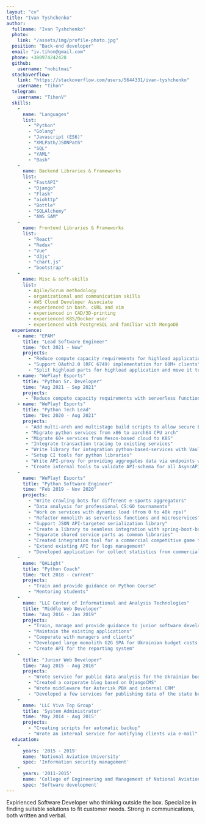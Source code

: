```yaml
---
layout: "cv"
title: "Ivan Tyshchenko"
author:
  fullname: "Ivan Tyshchenko"
  photo:
    link: "/assets/img/profile-photo.jpg"
  position: "Back-end developer"
  email: "iv.tihon@gmail.com"
  phone: +380974242428
  github:
    username: "nohitmai"
  stackoverflow:
    link: "https://stackoverflow.com/users/5644331/ivan-tyshchenko"
    username: "Tihon"
  telegram:
    username: "TihonV"
  skills:
    -
      name: "Languages"
      list:
        - "Python"
        - "Golang"
        - "Javascript (ES6)"
        - "XMLPath/JSONPath"
        - "SQL"
        - "YAML"
        - "Bash"
    -
      name: Backend Libraries & Frameworks
      list:
        - "FastAPI"
        - "Django"
        - "Flask"
        - "aiohttp"
        - "Bottle"
        - "SQLAlchemy"
        - "AWS SAM"
    -
      name: Frontend Libraries & Frameworks
      list:
        - "React"
        - "Redux"
        - "Vue"
        - "d3js"
        - "chart.js"
        - "bootstrap"
    -
      name: Misc & soft-skills
      list:
        - Agile/Scrum methodology
        - organizational and communication skills
        - AWS Cloud Developer Associate
        - experienced in bash, cURL and vim
        - experienced in CAD/3D-printing
        - experienced K8S/Docker user
        - experienced with PostgreSQL and familiar with MongoDB
  experience:
    - name: "EPAM"
      title: "Lead Software Engineer"
      time: "Oct 2021 - Now"
      projects:
        - "Reduce compute capacity requirements for highload application"
        - "Support OAuth2.0 (RFC 6749) implementation for 60M+ clients"
        - "Split highload parts for highload application and move it to AWS Lambda"
    - name: "WePlay! Esports"
      title: "Python Sr. Developer"
      time: "Aug 2021 - Sep 2021"
      projects:
       - "Reduce compute capacity requirements with serverless functions"
    - name: "WePlay! Esports"
      title: "Python Tech Lead"
      time: "Dec 2020 - Aug 2021"
      projects: 
       - "Add multi-arch and multistage build scripts to allow secure build services"
       - "Migrate python services from x86 to aarch64 CPU arch"
       - "Migrate 60+ services from Mesos-based cloud to K8S"
       - "Integrate transaction tracing to existing services"
       - "Write library for integration python-based-services with Vault by hashicorp"
       - "Setup CI tools for python libraries"
       - "Write API-proxy for providing aggregates data via endpoints with strong API-consistency and compatibility"
       - "Create internal tools to validate API-schema for all AsyncAPI exchanges"
    -
      name: "WePlay! Esports"
      title: "Python Software Engineer"
      time: "Feb 2019 - Nov 2020"
      projects:
        - "Write crawling bots for different e-sports aggregators"
        - "Data analysis for professional CS:GO tournaments"
        - "Work on services with dynamic load (from 0 to 40k rps)"
        - "Refactor monolith as serverless functions and microservices"
        - "Support JSON API-targeted serialization library"
        - "Create a library to seamless integration with spring-boot-based-gateway to get zero-downtime"
        - "Separate shared service parts as common libraries"
        - "Created integration tool for a commercial competitive game to provide in-game data for third-party services"
        - "Extend existing API for logs management"
        - "Developed application for collect statistics from commercial competitive games"
    -
      name: "QALight"
      title: "Python Coach"
      time: "Oct 2018 - current"
      projects:
        - "Train and provide guidance on Python Course"
        - "Mentoring students"
    -
      name: "LLC Center of Informational and Analysis Technologies"
      title: "Middle Web Developer"
      time: "Aug 2016 - Jan 2019"
      projects:
        - "Train, manage and provide guidance to junior software development staff"
        - "Maintain the existing applications"
        - "Cooperate with managers and clients"
        - "Developed large monolith G2G SPA for Ukrainian budget costs and earnings analysis and further planning"
        - "Create API for the reporting system"
    -
      title: "Junior Web Developer"
      time: "Aug 2015 - Aug 2016"
      projects:
        - "Wrote service for public data analysis for the Ukrainian budget system"
        - "Created a corporate blog based on DjangoCMS"
        - "Wrote middleware for Asterisk PBX and internal CRM"
        - "Developed a few services for publishing data of the state budget"
    -
      name: 'LLC Viva Top Group'
      title: 'System Administrator'
      time: 'May 2014 - Aug 2015'
      projects:
        - "Creating scripts for automatic backup"
        - "Wrote an internal service for notifying clients via e-mail"
  education:
    -
      years: '2015 - 2019'
      name: 'National Aviation University'
      spec: 'Information security management'
    -
      years: '2011-2015'
      name: 'College of Engineering and Management of National Aviation University'
      spec: 'Software development'
---
```


Expirienced Software Developer who thinking outside the box.
Specialize in finding suitable solutions to fit customer needs.
Strong in communications, both written and verbal.
